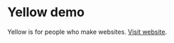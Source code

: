 Yellow demo
===========
Yellow is for people who make websites. [Visit website](http://datenstrom.se/yellow).